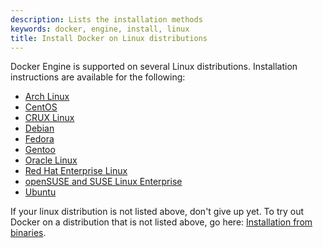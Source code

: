 ```yaml
---
description: Lists the installation methods
keywords: docker, engine, install, linux
title: Install Docker on Linux distributions
---
```


Docker Engine is supported on several Linux distributions. Installation
instructions are available for the following:

* [Arch Linux](archlinux.md)
* [CentOS](centos.md)
* [CRUX Linux](cruxlinux.md)
* [Debian](debian.md)
* [Fedora](fedora.md)
* [Gentoo](gentoolinux.md)
* [Oracle Linux](oracle.md)
* [Red Hat Enterprise Linux](rhel.md)
* [openSUSE and SUSE Linux Enterprise](suse.md)
* [Ubuntu](ubuntulinux.md)

If your linux distribution is not listed above, don't give up yet. To try out
Docker on a distribution that is not listed above, go here: [Installation from
binaries](../binaries.md).
